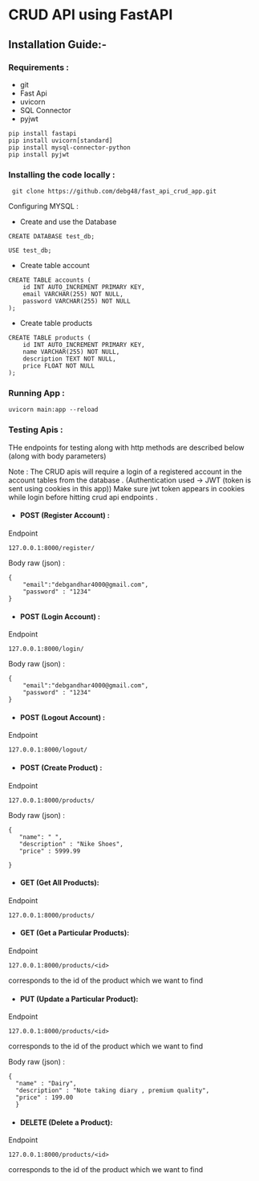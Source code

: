 # CRUD API using FastAPI


## Installation Guide:-


### Requirements :
 * git
 * Fast Api
 * uvicorn
 * SQL Connector
 * pyjwt
 
``` pip install fastapi ```<br>
``` pip install uvicorn[standard] ```<br>
``` pip install mysql-connector-python ```<br>
``` pip install pyjwt ```<br>

### Installing the code locally :

``` git clone https://github.com/debg48/fast_api_crud_app.git```

Configuring MYSQL :

* Create and use the Database
``` 
CREATE DATABASE test_db;
```

```
USE test_db;
```

* Create table account

``` 
CREATE TABLE accounts (
    id INT AUTO_INCREMENT PRIMARY KEY,
    email VARCHAR(255) NOT NULL,
    password VARCHAR(255) NOT NULL
);
```


* Create table products 

``` 
CREATE TABLE products (
    id INT AUTO_INCREMENT PRIMARY KEY,
    name VARCHAR(255) NOT NULL,
    description TEXT NOT NULL,
    price FLOAT NOT NULL
);
```

### Running App : 

``` uvicorn main:app --reload ```


### Testing Apis :

THe endpoints for testing along with http methods are described below (along with body parameters)

Note : The CRUD apis will require a login of a registered account in the account tables from the database . (Authentication used -> JWT (token is sent using cookies in this app)) Make sure jwt token appears in cookies while login before hitting crud api endpoints .

* #### POST (Register Account) :

Endpoint

```127.0.0.1:8000/register/```

Body raw (json) :

```
{
    "email":"debgandhar4000@gmail.com",
    "password" : "1234"
}
```

* #### POST (Login Account) :

Endpoint

```127.0.0.1:8000/login/```

Body raw (json) :

```
{
    "email":"debgandhar4000@gmail.com",
    "password" : "1234"
}
```
* #### POST (Logout Account) :

Endpoint

```127.0.0.1:8000/logout/```


* #### POST (Create Product) :

Endpoint

 ```127.0.0.1:8000/products/```
 
 Body raw (json) :
 
 ```
 {
    "name": " ",
    "description" : "Nike Shoes",
    "price" : 5999.99
    
}
 ```

* #### GET (Get All Products):

Endpoint

 ```127.0.0.1:8000/products/```
 
 
* #### GET (Get a Particular Products):

Endpoint

 ```127.0.0.1:8000/products/<id>```
 
 <id> corresponds to the id of the product which we want to find 
 
 * #### PUT (Update a Particular Product):
 
 Endpoint

  ```127.0.0.1:8000/products/<id>```
 
 <id> corresponds to the id of the product which we want to find 
  
  Body raw (json) :
  
  ```
  {
    "name" : "Dairy",
    "description" : "Note taking diary , premium quality",
    "price" : 199.00
    }
  ```

 * #### DELETE (Delete a Product):
  
  Endpoint
  
  ```127.0.0.1:8000/products/<id>```
  
  <id> corresponds to the id of the product which we want to find
   
   
  
